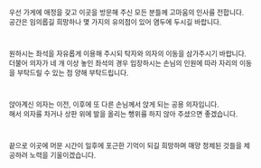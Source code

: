 <style>
    body {
        font-size: 12px;
    }
</style>
<br/>

우선 가게에 애정을 갖고 이곳을 방문해 주신 모든 분들께 고마움의 인사를 전합니다.<br/>
공간은 임의롭길 희망하나 몇 가지의 유의점이 있어 염두에 두시길 바랍니다.

<br/>

원하시는 좌석을 자유롭게 이용해 주시되 탁자와 의자의 이동을 삼가주시기 바랍니다.<br/>
더불어 의자가 네 개 이상 놓인 좌석의 경우 입장하시는 손님의 인원에 따라 자리의 이동을 부탁드릴 수 있는 점 양해 부탁드립니다.

<br/>

앉아계신 의자는 이전, 이후에 또 다른 손님께서 앉게 되는 공용 의자입니다.<br/>
해서 의자를 차거나 상판 위에 발을 올리는 행위를 하지 않아 주셨으면 좋겠습니다.

<br/>

끝으로 이곳에 머문 시간이 일후에 포근한 기억이 되길 희망하며 매양 정제된 것들을 제공하려 노력을 기울이겠습니다.

<!--
물을 데워 김이 나고 이 물이 흘러내려 커피를 적실 때 우리가 wet aroma(웨트 아로마)라 일컫는 향을 발산합니다.<br/>
이러한 과정들이 펼쳐진다면 무릇 좋은 분위기를 풍기는 일이 아닐런지요.<br/>
가게의 상호와 상징하는 이미지에 쓰인 ‘emme'란 단어는 '이메'라 발음하며 '김을 내다.', '흘러나오다.', '발산시키다.', '분위기를 풍기다.'의 의미를 가졌으니 우리 앞에 놓인 음료가 거쳐 온 길과 꽃의 인상을 이름에 담았다 해도 좋겠습니다.

<br/>

![image01](./about_01.jpg)

<br/>

공간은 따뜻한 사연들을 모아 매양 편안하길 희망합니다.<br/>
이곳의 사물들은 거개가 여러 나라에서 각기 다른 시간을 지냈습니다.<br/>
개체들은 각자의 이야기를 가진 채 여기 놓이게 되었으니 머무는 동안 사물의 사연을 미루어 보는 것도 좋을 것이라 생각합니다.<br/>
이로 인해 짧은 동안이나마 우리가 안온하다면 더할 나위 없겠습니다.

<br/>

![image02](./about_02.jpg)

<br/>

공간은 임의롭길 희망하나 몇 가지의 유의점이 있어 염두에 두시길 바랍니다.<br/>
아이와 반려동물의 동반이 어렵다는 말씀을 남깁니다.<br/>
여섯 분 이상의 단체 손님이 앉을 수 있는 자리가 마련되어 있지 않아 매장 이용이 어렵습니다. -->
